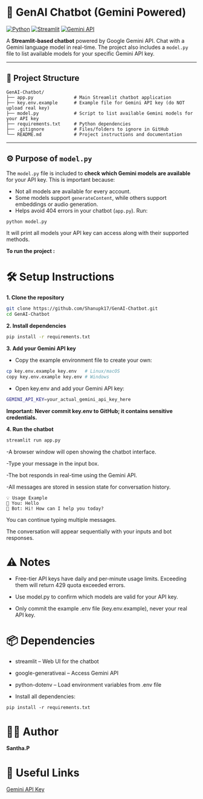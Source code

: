 # 🤖 GenAI Chatbot (Gemini Powered)

[![Python](https://img.shields.io/badge/Python-3.12-blue)](https://www.python.org/)
[![Streamlit](https://img.shields.io/badge/Streamlit-✔️-green)](https://streamlit.io/)
[![Gemini API](https://img.shields.io/badge/Gemini-API-orange)](https://ai.google.com/)

A **Streamlit-based chatbot** powered by Google Gemini API. Chat with a Gemini language model in real-time. The project also includes a `model.py` file to list available models for your specific Gemini API key.

---

## 📂 Project Structure

```text
GenAI-Chatbot/
├── app.py               # Main Streamlit chatbot application
├── key.env.example      # Example file for Gemini API key (do NOT upload real key)
├── model.py             # Script to list available Gemini models for your API key
├── requirements.txt     # Python dependencies
├── .gitignore           # Files/folders to ignore in GitHub
└── README.md            # Project instructions and documentation
```


---

## ⚙️ Purpose of `model.py`

The `model.py` file is included to **check which Gemini models are available** for your API key. This is important because:

- Not all models are available for every account.  
- Some models support `generateContent`, while others support embeddings or audio generation.  
- Helps avoid 404 errors in your chatbot (`app.py`).
 Run:
```bash
python model.py
```

It will print all models your API key can access along with their supported methods.

**To run the project :**

# 🛠 Setup Instructions

**1. Clone the repository**
 ```bash
git clone https://github.com/Shanupk17/GenAI-Chatbot.git
cd GenAI-Chatbot
```

**2. Install dependencies**
```bash
pip install -r requirements.txt
```

**3. Add your Gemini API key**

- Copy the example environment file to create your own:
```bash
cp key.env.example key.env   # Linux/macOS
copy key.env.example key.env # Windows
```
- Open key.env and add your Gemini API key:
```bash
GEMINI_API_KEY=your_actual_gemini_api_key_here
```
**Important: Never commit key.env to GitHub; it contains sensitive credentials.**

**4. Run the chatbot**
```bash
streamlit run app.py
```

-A browser window will open showing the chatbot interface.

-Type your message in the input box.

-The bot responds in real-time using the Gemini API.

-All messages are stored in session state for conversation history.
```
💡 Usage Example
🧑 You: Hello
🤖 Bot: Hi! How can I help you today?

```
You can continue typing multiple messages.

The conversation will appear sequentially with your inputs and bot responses.

# ⚠️ Notes

- Free-tier API keys have daily and per-minute usage limits. Exceeding them will return 429 quota exceeded errors.

- Use model.py to confirm which models are valid for your API key.

- Only commit the example .env file (key.env.example), never your real API key.

# 📦 Dependencies

- streamlit – Web UI for the chatbot

- google-generativeai – Access Gemini API

- python-dotenv – Load environment variables from .env file

- Install all dependencies:
```
pip install -r requirements.txt
```

# 👨‍💻 Author

**Santha.P**

# 🔗 Useful Links

[Gemini API Key](https://aistudio.google.com/apikey)


